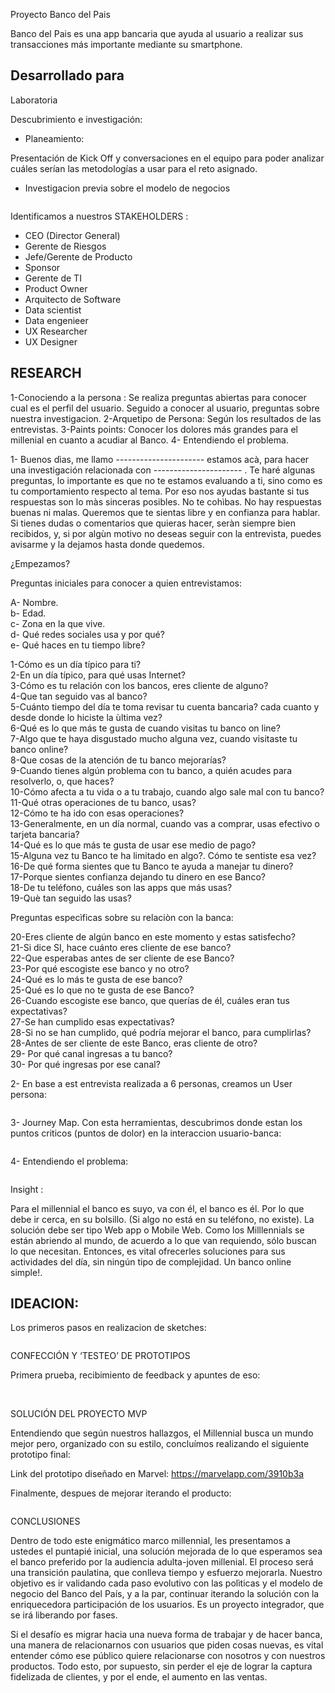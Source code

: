 Proyecto Banco del Pais

Banco del Pais es una app bancaria que ayuda al usuario a realizar sus transacciones más importante mediante su smartphone. 



Desarrollado para
--------------------------------------------------------------------------------
 Laboratoria



Descubrimiento e investigación:

- Planeamiento:

Presentación de Kick Off y conversaciones en el equipo para poder analizar cuáles serían las metodologías a usar para el reto asignado.

- Investigacion previa sobre el modelo de negocios 

<img src="img/Modelodenegocios.png" alt="">


Identificamos a nuestros STAKEHOLDERS :

- CEO (Director General)
- Gerente de Riesgos
- Jefe/Gerente de Producto
- Sponsor
- Gerente de TI
- Product Owner
- Arquitecto de Software
- Data scientist
- Data engenieer
- UX Researcher
- UX Designer

RESEARCH
---------

1-Conociendo a la persona : Se realiza preguntas abiertas para conocer cual es el perfil del usuario. Seguido a conocer al usuario, preguntas sobre nuestra investigacion.
2-Arquetipo de Persona: Según los resultados de las entrevistas.
3-Paints points: Conocer los dolores más grandes para el millenial en cuanto a acudiar al Banco.
4- Entendiendo el problema.

1-
Buenos dìas, me llamo ---------------------- estamos acà, para hacer una investigación relacionada con ---------------------- . Te haré algunas preguntas, lo importante es que no te estamos evaluando a ti, sino como es tu comportamiento respecto al tema.  Por eso nos ayudas bastante si tus respuestas son lo màs sinceras posibles.  No te cohìbas.  No hay respuestas buenas ni malas.  Queremos que te sientas libre y en confianza para hablar. Si tienes dudas o comentarios que quieras hacer, seràn siempre bien recibidos, y, si por algùn motivo no deseas seguir con la entrevista, puedes avisarme y la dejamos hasta donde quedemos.

¿Empezamos?

Preguntas iniciales para conocer a quien entrevistamos:

A- Nombre. <br>
b- Edad. <br>
c- Zona en la que vive. <br>
d- Qué redes sociales usa y por qué? <br>
e- Qué haces en tu tiempo libre? <br>


1-Cómo es un día típico  para ti? <br>
2-En un día típico, para qué usas Internet? <br>
3-Cómo es tu relación con los bancos, eres cliente de alguno? <br>
4-Que tan seguido vas al banco? <br>
5-Cuánto tiempo del día te toma revisar tu cuenta bancaria? cada cuanto y desde donde lo hiciste la ùltima vez? <br>
6-Qué es lo que más te gusta de cuando visitas tu banco on line?  <br>
7-Algo que te haya disgustado mucho alguna vez, cuando visitaste tu banco online? <br>
8-Que cosas de la atención de tu banco mejorarías? <br>
9-Cuando tienes algún problema con tu banco, a quién acudes para resolverlo, o, que haces? <br>
10-Cómo afecta a tu vida o a tu trabajo, cuando algo sale mal con tu banco? <br>
11-Qué otras operaciones de tu banco, usas? <br>
12-Cómo te ha ido con esas operaciones? <br>
13-Generalmente, en un día normal, cuando vas a  comprar, usas efectivo o tarjeta bancaria? <br>
14-Qué es lo que más te gusta de usar ese medio de pago? <br>
15-Alguna vez tu Banco te ha limitado en algo?. Cómo te sentiste esa vez? <br>
16-De qué forma sientes que tu Banco te ayuda a manejar tu dinero? <br>
17-Porque sientes confianza dejando tu dinero en ese Banco? <br>
18-De tu teléfono,  cuáles son las apps que más usas? <br>
19-Què tan seguido las usas? <br>

Preguntas especìficas sobre su relaciòn con la banca:

20-Eres cliente de algún banco en este momento y estas satisfecho? <br>
21-Si dice SI, hace cuánto eres cliente de ese banco? <br>
22-Que esperabas antes de ser cliente de ese Banco? <br>
23-Por qué escogiste ese banco y no otro? <br>
24-Qué es lo más te gusta de ese banco? <br>
25-Qué es lo que no te gusta de ese Banco? <br>
26-Cuando escogiste ese banco, que querías de él, cuáles eran tus expectativas? <br>
27-Se han cumplido esas expectativas? <br>
28-Si no se han cumplido, qué podría mejorar el banco,  para cumplirlas? <br>
28-Antes de ser cliente de este Banco, eras cliente de otro? <br>
29- Por qué canal ingresas a tu banco? <br>
30- Por qué ingresas por ese canal? <br>


2- En base a est entrevista realizada a 6 personas, creamos un User persona:

<img src="img/userPersona.png" alt="">

3- Journey Map. Con esta herramientas, descubrimos donde estan los puntos criticos  (puntos de dolor) en la interaccion usuario-banca:

<img src="img/journeyMap.png" alt="">

4- Entendiendo el problema:

<img src="img/DefiniendoProblema.png" alt="">


Insight :

Para el millennial  el banco es suyo, va con él, el banco es él.  Por lo que debe ir cerca,  en su bolsillo.  (Si algo no está en su teléfono, no existe).
La solución debe ser tipo Web app o Mobile Web.  Como los Milllennials  se están abriendo al mundo, de acuerdo a lo que van requiendo, sólo buscan lo que necesitan.  Entonces, es vital ofrecerles soluciones para sus actividades del día, sin ningún tipo de complejidad.  Un banco online simple!.


IDEACION:
-----------------------------------------------------------------------------------------------------

Los primeros pasos en realizacion de sketches:

<img src="img/Imagen subida desde iOS.jpg" alt="">

CONFECCIÓN Y ‘TESTEO’ DE PROTOTIPOS

Primera prueba, recibimiento de feedback y apuntes de eso:

<img src="img/testeo.jpg" alt="">
<img src="img/testeo2.jpg" alt="">


SOLUCIÓN DEL PROYECTO
MVP

Entendiendo que según nuestros hallazgos, el Millennial busca un mundo mejor pero, organizado con su estilo, concluímos realizando el siguiente prototipo final:

Link del prototipo diseñado en Marvel:  https://marvelapp.com/3910b3a

Finalmente, despues de mejorar iterando el producto:

<img src="img/pantallas.png" alt="">

CONCLUSIONES 

Dentro de todo este enigmático marco millennial, les presentamos a ustedes el puntapié inicial, una solución mejorada de lo que esperamos sea el banco preferido por la audiencia adulta-joven millenial. El proceso será una transición paulatina, que conlleva tiempo y esfuerzo mejorarla.  Nuestro objetivo es ir validando cada paso evolutivo con las polìticas y el modelo de negocio del Banco del País, y a la par, continuar iterando la solución con la enriquecedora participación de los usuarios.  Es un proyecto integrador, que se irá liberando por fases.

Si el desafío es migrar hacia una nueva forma de trabajar y de hacer banca, una manera de relacionarnos con usuarios que piden cosas nuevas, es vital entender cómo ese público quiere relacionarse con nosotros y con nuestros productos.  Todo esto, por supuesto, sin perder el eje de lograr la captura fidelizada de clientes, y por el ende, el aumento en las ventas.

